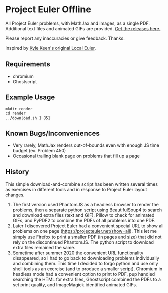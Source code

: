 Project Euler Offline
=====================
All Project Euler problems, with MathJax and images, as a single PDF. Additional text files and animated GIFs are provided. [Get the releases here.](https://github.com/trizen/project-euler-offline/releases)

Please report any inaccuracies or give feedback. Thanks.

Inspired by [Kyle Keen's original Local Euler](http://kmkeen.com/local-euler/2008-07-16-07-33-00.html).


Requirements
------------

- chromium
- Ghostscript

Example Usage
-------------

    mkdir render
    cd render
    ../download.sh 1 851


Known Bugs/Inconveniences
-------------------------

- Very rarely, MathJax renders out-of-bounds even with enough JS time budget (ex. Problem 450)
- Occasional trailing blank page on problems that fill up a page

History
-------

This simple download-and-combine script has been written several times as exercises in different tools and in response to Project Euler layout changes.

1. The first version used PhantomJS as a headless browser to render the problems, then a separate python script using BeautifulSoup4 to search and download extra files (text and GIF), Pillow to check for animated GIFs, and PyPDF2 to combine the PDFs of all problems into one PDF.
2. Later I discovered Project Euler had a convenient special URL to show all problems on one page (https://projecteuler.net/show=all). This let me simply use Firefox to print a smaller PDF (in pages and size) that did not rely on the discontinued PhantomJS. The python script to download extra files remained the same.
3. Sometime after summer 2020 the convenient URL functionality disappeared, so I had to go back to downloading problems individually and combining them. This time I decided to forgo python and use only shell tools as an exercise (and to produce a smaller script). Chromium in headless mode had a convenient option to print to PDF, pup handled searching the HTML for extra files, Ghostscript combined the PDFs to a set print quality, and ImageMagick identified animated GIFs.
